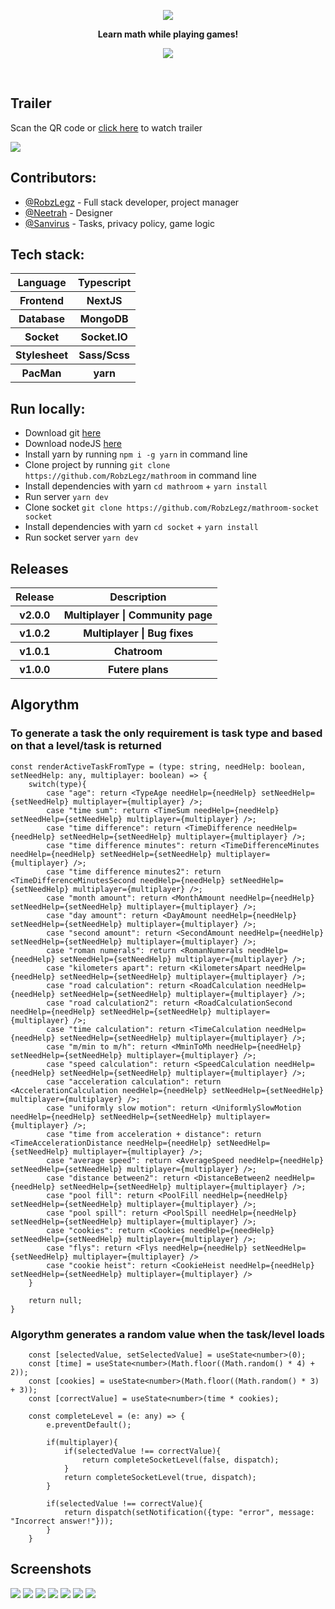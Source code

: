 <a href="https://mathroom.vercel.app">
  <p align="center">
    <img src="/public/svg/logo.svg" />
  </p>
</a>
<p align="center">
  <strong>Learn math while playing games!</strong>
</p>
<p align="center">
  <img src="https://www.codefactor.io/repository/github/robzlegz/mathroom/badge?s=65345c4c7d8a505daf62b78d23b534e535d39010" />
</p>
<br />
<h2>Trailer</h2>
<p>Scan the QR code or <a href="http://www.youtube.com/watch?v=GiuGMRkt9ak">click here</a> to watch trailer</p>
<a href="http://www.youtube.com/watch?v=GiuGMRkt9ak">
  <img src="readme/mathroom-trailer-qr.png" />
</a>
<h2>Contributors:</h2>
<ul>
  <li><a href="https://github.com/RobzLegz">@RobzLegz</a> - Full stack developer, project manager</li>
  <li><a href="https://github.com/Neetrah">@Neetrah</a> - Designer</li>
  <li><a href="https://github.com/Sanvirus">@Sanvirus</a> - Tasks, privacy policy, game logic</li>
</ul>
<h2>Tech stack:</h2>
<table>
  <tr>
    <th>Language</th>
    <th>Typescript</th>
  </tr>
  <tr>
    <th>Frontend</th>
    <th>NextJS</th>
  </tr>
  <tr>
    <th>Database</th>
    <th>MongoDB</th>
  </tr>
  <tr>
    <th>Socket</th>
    <th>Socket.IO</th>
  </tr>
  <tr>
    <th>Stylesheet</th>
    <th>Sass/Scss</th>
  </tr>
  <tr>
    <th>PacMan</th>
    <th>yarn</th>
  </tr>
</table>
<h2>Run locally:</h2>
<ul>
  <li>Download git <a href="https://git-scm.com/downloads">here</a></li>
  <li>Download nodeJS <a href="https://nodejs.org/en/">here</a></li>
  <li>Install yarn by running <code>npm i -g yarn</code> in command line</li>
  <li>Clone project by running <code>git clone https://github.com/RobzLegz/mathroom</code> in command line</li>
  <li>Install dependencies with yarn <code>cd mathroom</code> + <code>yarn install</code></li>
  <li>Run server <code>yarn dev</code></li>
  <li>Clone socket <code>git clone https://github.com/RobzLegz/mathroom-socket socket</code></li>
  <li>Install dependencies with yarn <code>cd socket</code> + <code>yarn install</code></li>
  <li>Run socket server <code>yarn dev</code></li>
</ul>
<h2>Releases</h2>
<table>
  <tr>
    <th>Release</th>
    <th>Description</th>
  </tr>
  <tr>
    <th>v2.0.0</th>
    <th>Multiplayer | Community page</th>
  </tr>
  <tr>
    <th>v1.0.2</th>
    <th>Multiplayer | Bug fixes</th>
  </tr>
  <tr>
    <th>v1.0.1</th>
    <th>Chatroom</th>
  </tr>
  <tr>
    <th>v1.0.0</th>
    <th>Futere plans</th>
  </tr>
</table>
<h2>Algorythm</h2>
<h3>To generate a task the only requirement is task type and based on that a level/task is returned</h3>
  
```tsx
const renderActiveTaskFromType = (type: string, needHelp: boolean, setNeedHelp: any, multiplayer: boolean) => {
    switch(type){
        case "age": return <TypeAge needHelp={needHelp} setNeedHelp={setNeedHelp} multiplayer={multiplayer} />;
        case "time sum": return <TimeSum needHelp={needHelp} setNeedHelp={setNeedHelp} multiplayer={multiplayer} />;
        case "time difference": return <TimeDifference needHelp={needHelp} setNeedHelp={setNeedHelp} multiplayer={multiplayer} />;
        case "time difference minutes": return <TimeDifferenceMinutes needHelp={needHelp} setNeedHelp={setNeedHelp} multiplayer={multiplayer} />;
        case "time difference minutes2": return <TimeDifferenceMinutesSecond needHelp={needHelp} setNeedHelp={setNeedHelp} multiplayer={multiplayer} />;
        case "month amount": return <MonthAmount needHelp={needHelp} setNeedHelp={setNeedHelp} multiplayer={multiplayer} />;
        case "day amount": return <DayAmount needHelp={needHelp} setNeedHelp={setNeedHelp} multiplayer={multiplayer} />;
        case "second amount": return <SecondAmount needHelp={needHelp} setNeedHelp={setNeedHelp} multiplayer={multiplayer} />;
        case "roman numerals": return <RomanNumerals needHelp={needHelp} setNeedHelp={setNeedHelp} multiplayer={multiplayer} />;
        case "kilometers apart": return <KilometersApart needHelp={needHelp} setNeedHelp={setNeedHelp} multiplayer={multiplayer} />;
        case "road calculation": return <RoadCalculation needHelp={needHelp} setNeedHelp={setNeedHelp} multiplayer={multiplayer} />;
        case "road calculation2": return <RoadCalculationSecond needHelp={needHelp} setNeedHelp={setNeedHelp} multiplayer={multiplayer} />;
        case "time calculation": return <TimeCalculation needHelp={needHelp} setNeedHelp={setNeedHelp} multiplayer={multiplayer} />;
        case "m/min to m/h": return <MminToMh needHelp={needHelp} setNeedHelp={setNeedHelp} multiplayer={multiplayer} />;
        case "speed calculation": return <SpeedCalculation needHelp={needHelp} setNeedHelp={setNeedHelp} multiplayer={multiplayer} />;
        case "acceleration calculation": return <AccelerationCalculation needHelp={needHelp} setNeedHelp={setNeedHelp} multiplayer={multiplayer} />;
        case "uniformly slow motion": return <UniformlySlowMotion needHelp={needHelp} setNeedHelp={setNeedHelp} multiplayer={multiplayer} />;
        case "time from acceleration + distance": return <TimeAccelerationDistance needHelp={needHelp} setNeedHelp={setNeedHelp} multiplayer={multiplayer} />;
        case "average speed": return <AverageSpeed needHelp={needHelp} setNeedHelp={setNeedHelp} multiplayer={multiplayer} />;
        case "distance between2": return <DistanceBetween2 needHelp={needHelp} setNeedHelp={setNeedHelp} multiplayer={multiplayer} />;
        case "pool fill": return <PoolFill needHelp={needHelp} setNeedHelp={setNeedHelp} multiplayer={multiplayer} />;
        case "pool spill": return <PoolSpill needHelp={needHelp} setNeedHelp={setNeedHelp} multiplayer={multiplayer} />;
        case "cookies": return <Cookies needHelp={needHelp} setNeedHelp={setNeedHelp} multiplayer={multiplayer} />;
        case "flys": return <Flys needHelp={needHelp} setNeedHelp={setNeedHelp} multiplayer={multiplayer} />
        case "cookie heist": return <CookieHeist needHelp={needHelp} setNeedHelp={setNeedHelp} multiplayer={multiplayer} />
    }

    return null;
}
```

<h3>Algorythm generates a random value when the task/level loads</h3>

```tsx
    const [selectedValue, setSelectedValue] = useState<number>(0);
    const [time] = useState<number>(Math.floor((Math.random() * 4) + 2));
    const [cookies] = useState<number>(Math.floor((Math.random() * 3) + 3));
    const [correctValue] = useState<number>(time * cookies);

    const completeLevel = (e: any) => {
        e.preventDefault();

        if(multiplayer){
            if(selectedValue !== correctValue){
                return completeSocketLevel(false, dispatch);
            }
            return completeSocketLevel(true, dispatch);
        }

        if(selectedValue !== correctValue){
            return dispatch(setNotification({type: "error", message: "Incorrect answer!"}));
        }
    }
```

<h2>Screenshots</h2>

<img src="readme/menu.png" />
<img src="readme/levels.png" />
<img src="readme/level.png" />
<img src="readme/room.png" />
<img src="readme/smallLeaderboard.png" />
<img src="readme/community.png" />
<img src="readme/leaderboard.png" />
